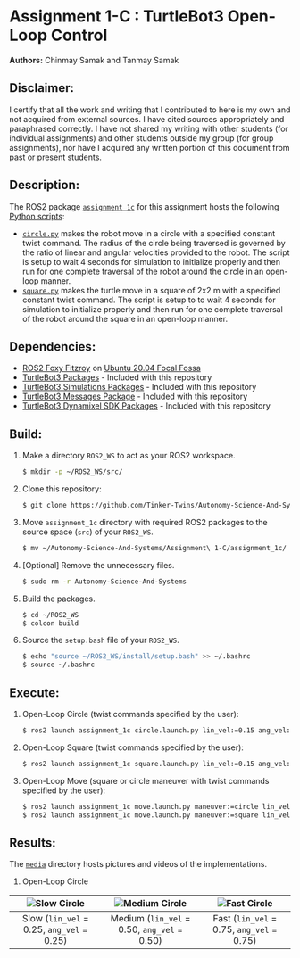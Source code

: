 # Assignment 1-C : TurtleBot3 Open-Loop Control
**Authors:** Chinmay Samak and Tanmay Samak

## Disclaimer:
I certify that all the work and writing that I contributed to here is my own and not acquired from external sources. I have cited sources appropriately and paraphrased correctly. I have not shared my writing with other students (for individual assignments) and other students outside my group (for group assignments), nor have I acquired any written portion of this document from past or present students.

## Description:
The ROS2 package [`assignment_1c`](https://github.com/Tinker-Twins/Autonomy-Science-And-Systems/tree/main/Assignment%201-C/assignment_1c/assignment_1c) for this assignment hosts the following [Python scripts](https://github.com/Tinker-Twins/Autonomy-Science-And-Systems/tree/main/Assignment%201-C/assignment_1c/assignment_1c/assignment_1c):
- [`circle.py`](https://github.com/Tinker-Twins/Autonomy-Science-And-Systems/blob/main/Assignment%201-C/assignment_1c/assignment_1c/assignment_1c/circle.py) makes the robot move in a circle with a specified constant twist command. The radius of the circle being traversed is governed by the ratio of linear and angular velocities provided to the robot. The script is setup to wait 4 seconds for simulation to initialize properly and then run for one complete traversal of the robot around the circle in an open-loop manner.
- [`square.py`](https://github.com/Tinker-Twins/Autonomy-Science-And-Systems/blob/main/Assignment%201-C/assignment_1c/assignment_1c/assignment_1c/square.py) makes the turtle move in a square of 2x2 m with a specified constant twist command. The script is setup to to wait 4 seconds for simulation to initialize properly and then run for one complete traversal of the robot around the square in an open-loop manner.

## Dependencies:
- [ROS2 Foxy Fitzroy](https://docs.ros.org/en/foxy/Installation/Alternatives/Ubuntu-Development-Setup.html) on [Ubuntu 20.04 Focal Fossa](https://releases.ubuntu.com/focal/)
- [TurtleBot3 Packages](https://github.com/ROBOTIS-GIT/turtlebot3/tree/foxy-devel) - Included with this repository
- [TurtleBot3 Simulations Packages](https://github.com/ROBOTIS-GIT/turtlebot3_simulations/tree/foxy-devel) - Included with this repository
- [TurtleBot3 Messages Package](https://github.com/ROBOTIS-GIT/turtlebot3_msgs/tree/foxy-devel) - Included with this repository
- [TurtleBot3 Dynamixel SDK Packages](https://github.com/ROBOTIS-GIT/DynamixelSDK/tree/foxy-devel) - Included with this repository

## Build:

1. Make a directory `ROS2_WS` to act as your ROS2 workspace.
    ```bash
    $ mkdir -p ~/ROS2_WS/src/
    ```
2. Clone this repository:
    ```bash
    $ git clone https://github.com/Tinker-Twins/Autonomy-Science-And-Systems.git
    ```
3. Move `assignment_1c` directory with required ROS2 packages to the source space (`src`) of your `ROS2_WS`.
    ```bash
    $ mv ~/Autonomy-Science-And-Systems/Assignment\ 1-C/assignment_1c/ ~/ROS2_WS/src/
    ```
4. [Optional] Remove the unnecessary files.
    ```bash
    $ sudo rm -r Autonomy-Science-And-Systems
    ```
5. Build the packages.
    ```bash
    $ cd ~/ROS2_WS
    $ colcon build
    ```
6. Source the `setup.bash` file of your `ROS2_WS`.
    ```bash
    $ echo "source ~/ROS2_WS/install/setup.bash" >> ~/.bashrc
    $ source ~/.bashrc
    ```

## Execute:
1. Open-Loop Circle (twist commands specified by the user):
    ```bash
    $ ros2 launch assignment_1c circle.launch.py lin_vel:=0.15 ang_vel:=0.15
    ```
2. Open-Loop Square (twist commands specified by the user):
    ```bash
    $ ros2 launch assignment_1c square.launch.py lin_vel:=0.15 ang_vel:=0.15
    ```    
3. Open-Loop Move (square or circle maneuver with twist commands specified by the user):
    ```bash
    $ ros2 launch assignment_1c move.launch.py maneuver:=circle lin_vel:=0.15 ang_vel:=0.15
    $ ros2 launch assignment_1c move.launch.py maneuver:=square lin_vel:=0.15 ang_vel:=0.15
    ```
## Results:
The [`media`](https://github.com/Tinker-Twins/Autonomy-Science-And-Systems/tree/main/Assignment%201-C/media) directory hosts pictures and videos of the implementations.

1. Open-Loop Circle

| ![Slow Circle](media/circle_slow.gif) | ![Medium Circle](media/circle_medium.gif) | ![Fast Circle](media/circle_fast.gif) |
|:-------------------------------------:|:-----------------------------------------:|:-------------------------------------:|
| Slow (`lin_vel` = 0.25, `ang_vel` = 0.25) | Medium (`lin_vel` = 0.50, `ang_vel` = 0.50) | Fast (`lin_vel` = 0.75, `ang_vel` = 0.75) |
